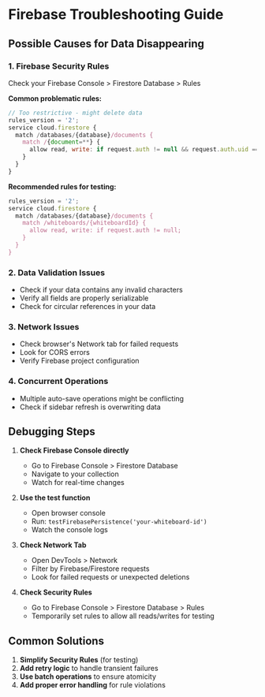 # Firebase Troubleshooting Guide

## Possible Causes for Data Disappearing

### 1. Firebase Security Rules
Check your Firebase Console > Firestore Database > Rules

**Common problematic rules:**
```javascript
// Too restrictive - might delete data
rules_version = '2';
service cloud.firestore {
  match /databases/{database}/documents {
    match /{document=**} {
      allow read, write: if request.auth != null && request.auth.uid == resource.data.userId;
    }
  }
}
```

**Recommended rules for testing:**
```javascript
rules_version = '2';
service cloud.firestore {
  match /databases/{database}/documents {
    match /whiteboards/{whiteboardId} {
      allow read, write: if request.auth != null;
    }
  }
}
```

### 2. Data Validation Issues
- Check if your data contains any invalid characters
- Verify all fields are properly serializable
- Check for circular references in your data

### 3. Network Issues
- Check browser's Network tab for failed requests
- Look for CORS errors
- Verify Firebase project configuration

### 4. Concurrent Operations
- Multiple auto-save operations might be conflicting
- Check if sidebar refresh is overwriting data

## Debugging Steps

1. **Check Firebase Console directly**
   - Go to Firebase Console > Firestore Database
   - Navigate to your collection
   - Watch for real-time changes

2. **Use the test function**
   - Open browser console
   - Run: `testFirebasePersistence('your-whiteboard-id')`
   - Watch the console logs

3. **Check Network Tab**
   - Open DevTools > Network
   - Filter by Firebase/Firestore requests
   - Look for failed requests or unexpected deletions

4. **Check Security Rules**
   - Go to Firebase Console > Firestore Database > Rules
   - Temporarily set rules to allow all reads/writes for testing

## Common Solutions

1. **Simplify Security Rules** (for testing)
2. **Add retry logic** to handle transient failures
3. **Use batch operations** to ensure atomicity
4. **Add proper error handling** for rule violations
